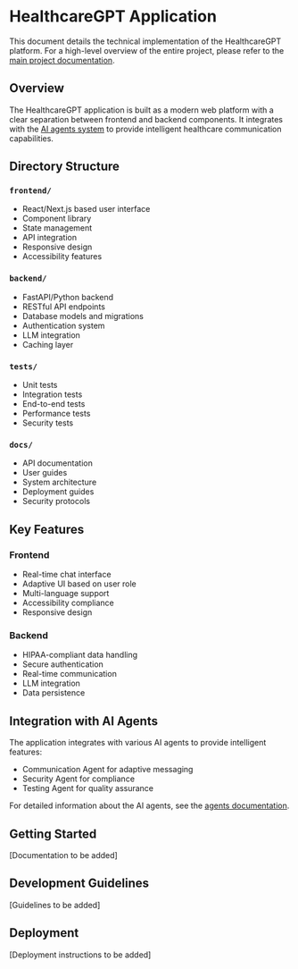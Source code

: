 # HealthcareGPT Application

This document details the technical implementation of the HealthcareGPT platform. For a high-level overview of the entire project, please refer to the [main project documentation](../HealthcareGPT.md).

## Overview
The HealthcareGPT application is built as a modern web platform with a clear separation between frontend and backend components. It integrates with the [AI agents system](../agents/HealthcareGPT.agents.md) to provide intelligent healthcare communication capabilities.

## Directory Structure

### `frontend/`
- React/Next.js based user interface
- Component library
- State management
- API integration
- Responsive design
- Accessibility features

### `backend/`
- FastAPI/Python backend
- RESTful API endpoints
- Database models and migrations
- Authentication system
- LLM integration
- Caching layer

### `tests/`
- Unit tests
- Integration tests
- End-to-end tests
- Performance tests
- Security tests

### `docs/`
- API documentation
- User guides
- System architecture
- Deployment guides
- Security protocols

## Key Features

### Frontend
- Real-time chat interface
- Adaptive UI based on user role
- Multi-language support
- Accessibility compliance
- Responsive design

### Backend
- HIPAA-compliant data handling
- Secure authentication
- Real-time communication
- LLM integration
- Data persistence

## Integration with AI Agents
The application integrates with various AI agents to provide intelligent features:
- Communication Agent for adaptive messaging
- Security Agent for compliance
- Testing Agent for quality assurance

For detailed information about the AI agents, see the [agents documentation](../agents/HealthcareGPT.agents.md).

## Getting Started
[Documentation to be added]

## Development Guidelines
[Guidelines to be added]

## Deployment
[Deployment instructions to be added]
